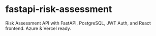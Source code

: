 # fastapi-risk-assessment
Risk Assessment API with FastAPI, PostgreSQL, JWT Auth, and React frontend. Azure &amp; Vercel ready.
